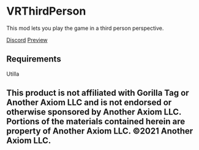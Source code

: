 # VRThirdPerson


This mod lets you play the game in a third person perspective.

[Discord](https://discord.com/invite/zVpbtgmehp)
[Preview](https://www.youtube.com/@huskygt)

## Requirements
Utilla

## This product is not affiliated with Gorilla Tag or Another Axiom LLC and is not endorsed or otherwise sponsored by Another Axiom LLC. Portions of the materials contained herein are property of Another Axiom LLC. ©2021 Another Axiom LLC.
